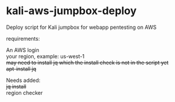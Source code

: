 # kali-aws-jumpbox-deploy

Deploy script for Kali jumpbox for webapp pentesting on AWS

requirements:

An AWS login\
your region, example: us-west-1\
<del>may need to install jq which the install check is not in the script yet</del>\
<del>apt-install jq</del>

Needs added:\
<del>jq install</del>\
region checker
